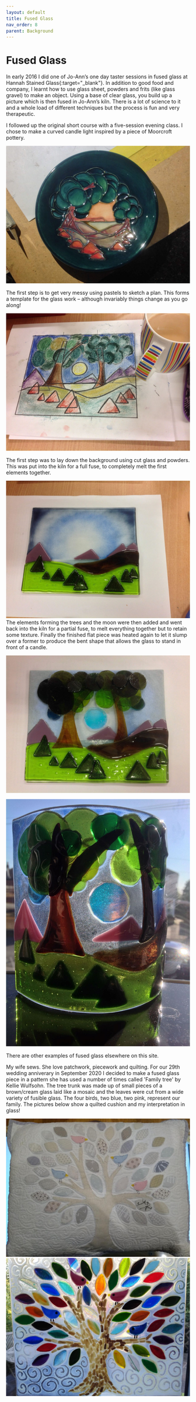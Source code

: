 ```yaml
---
layout: default
title: Fused Glass
nav_order: 8
parent: Background
---
```


# Fused Glass

In early 2016 I did one of Jo-Ann’s one day taster sessions in fused glass at Hannah Stained Glass{:target="_blank"}. In addition to good food and company, I learnt how to use glass sheet, powders and frits (like glass gravel) to make an object. Using a base of clear glass, you build up a picture which is then fused in Jo-Ann’s kiln. There is a lot of science to it and a whole load of different techniques but the process is fun and very therapeutic. 

I followed up the original short course with a five-session evening class. I chose to make a curved candle light inspired by a piece of Moorcroft pottery.

![Candle Idea](/images/candleidea.jpg)

The first step is to get very messy using pastels to sketch a plan. This forms a template for the glass work – although invariably things change as you go along!

![Candle Sketch](/images/candlesketch.jpg)

The first step was to lay down the background using cut glass and powders. This was put into the kiln for a full fuse, to completely melt the first elements together.

![Candle 1](/images/candle1.jpg) The elements forming the trees and the moon were then added and went back into the kiln for a partial fuse, to melt everything together but to retain some texture. Finally the finished flat piece was heated again to let it slump over a former to produce the bent shape that allows the glass to stand in front of a candle.

![Candle 2](/images/candle2.jpg)

![Candle 3](/images/candle3.jpg)

There are other examples of fused glass elsewhere on this site.

My wife sews. She love patchwork, piecework and quilting. For our 29th wedding anniverary in September 2020 I decided to make a fused glass piece in a pattern she has used a number of times called 'Family tree' by Kellie Wulfsohn. The tree trunk was made up of small pieces of a brown/cream glass laid like a mosaic and the leaves were cut from a wide variety of fusible glass. The four birds, two blue, two pink, represent our family. The pictures below show a quilted cushion and my interpretation in glass!

![Cushion](/images/family%20tree%20cushion.jpg)![Family Tree](/images/family%20tree%201.jpg)
